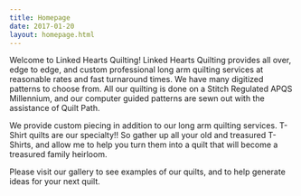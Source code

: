 ```yaml
---
title: Homepage
date: 2017-01-20
layout: homepage.html
---
```


Welcome to Linked Hearts Quilting!  Linked Hearts Quilting provides all over, edge to edge, and custom professional long arm quilting services at reasonable rates and fast turnaround times. We have many digitized patterns to choose from.  All our quilting is done on a Stitch Regulated APQS Millennium, and our computer guided patterns are sewn out with the assistance of Quilt Path.

We provide custom piecing in addition to our long arm quilting services.  T-Shirt quilts are our specialty!! So gather up all your old and treasured T-Shirts, and allow me to help you turn them into a quilt that will become a treasured family heirloom.

Please visit our gallery to see examples of our quilts, and to help generate ideas for your next quilt.
